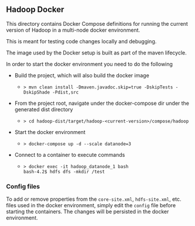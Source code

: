 ## Hadoop Docker

This directory contains Docker Compose definitions for running the current version of Hadoop in a multi-node docker environment.

This is meant for testing code changes locally and debugging.

The image used by the Docker setup is built as part of the maven lifecycle.

In order to start the docker environment you need to do the following 
* Build the project, which will also build the docker image
  * ```shell
    > mvn clean install -Dmaven.javadoc.skip=true -DskipTests -DskipShade -Pdist,src
    ```
* From the project root, navigate under the docker-compose dir under the generated dist directory
  * ```shell
    > cd hadoop-dist/target/hadoop-<current-version>/compose/hadoop
    ```
* Start the docker environment
  * ```shell
    > docker-compose up -d --scale datanode=3
    ```
* Connect to a container to execute commands
  * ```shell
    > docker exec -it hadoop_datanode_1 bash
    bash-4.2$ hdfs dfs -mkdir /test
    ```

### Config files

To add or remove properties from the `core-site.xml`, `hdfs-site.xml`, etc. files used in the docker environment,
simply edit the `config` file before starting the containers. The changes will be persisted in the docker environment.
